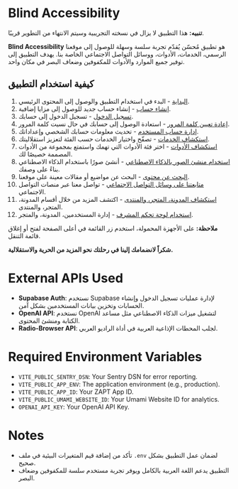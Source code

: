 # Blind Accessibility

**تنبيه:** هذا التطبيق لا يزال في نسخته التجريبية وسيتم الانتهاء من التطوير قريبًا.

**Blind Accessibility** هو تطبيق مُحسّن يُقدّم تجربة سلسة وسهلة للوصول إلى موقعنا الرسمي، الخدمات، الأدوات، ووسائل التواصل الاجتماعي الخاصة بنا. يهدف التطبيق إلى توفير جميع الموارد والأدوات للمكفوفين وضعاف البصر في مكان واحد.

## كيفية استخدام التطبيق

1. [البداية](docs/journeys/getting-started.md) - البدء في استخدام التطبيق والوصول إلى المحتوى الرئيسي.
2. [إنشاء حساب](docs/journeys/signup.md) - إنشاء حساب جديد للوصول إلى مزايا إضافية.
3. [تسجيل الدخول](docs/journeys/login.md) - تسجيل الدخول إلى حسابك.
4. [إعادة تعيين كلمة المرور](docs/journeys/reset-password.md) - استعادة الوصول إلى حسابك في حال نسيت كلمة المرور.
5. [إدارة حساب المستخدم](docs/journeys/manage-account.md) - تحديث معلومات حسابك الشخصي وإعداداتك.
6. [استكشاف الخدمات](docs/journeys/explore-services.md) - تصفّح واختيار الخدمات حسب الفئة لتعزيز استقلاليتك.
7. [استكشاف الأدوات](docs/journeys/explore-tools.md) - اختر فئة الأدوات التي تهمك واستمتع بمجموعة من الأدوات المصممة خصيصًا لك.
8. [استخدام منشئ الصور بالذكاء الاصطناعي](docs/journeys/use-ai-image-generator.md) - أنشئ صورًا باستخدام الذكاء الاصطناعي بناءً على وصفك.
9. [البحث عن محتوى](docs/journeys/search-content.md) - البحث عن مواضيع أو مقالات معينة على موقعنا.
10. [متابعتنا على وسائل التواصل الاجتماعي](docs/journeys/follow-social-media.md) - تواصل معنا عبر منصات التواصل الاجتماعي.
11. [استكشاف المدونة، المتجر، والمنتدى](docs/journeys/explore-blog-store-forum.md) - اكتشف المزيد من خلال أقسام المدونة، المتجر، والمنتدى.
12. [استخدام لوحة تحكم المشرف](docs/journeys/admin-dashboard.md) - إدارة المستخدمين، المدونة، والمتجر.

**ملاحظة:** على الأجهزة المحمولة، استخدم زر القائمة في أعلى الصفحة لفتح أو إغلاق قائمة التنقل.

**شكراً لانضمامك إلينا في رحلتك نحو المزيد من الحرية والاستقلالية.**

# External APIs Used

- **Supabase Auth**: نستخدم Supabase لإدارة عمليات تسجيل الدخول وإنشاء الحسابات وتخزين بيانات المستخدمين بشكل آمن.
- **OpenAI API**: نستخدم OpenAI لتشغيل ميزات الذكاء الاصطناعي مثل مساعد الكتابة ومنشئ المحتوى.
- **Radio-Browser API**: لجلب المحطات الإذاعية العربية في أداة الراديو العربي.

# Required Environment Variables

- `VITE_PUBLIC_SENTRY_DSN`: Your Sentry DSN for error reporting.
- `VITE_PUBLIC_APP_ENV`: The application environment (e.g., production).
- `VITE_PUBLIC_APP_ID`: Your ZAPT App ID.
- `VITE_PUBLIC_UMAMI_WEBSITE_ID`: Your Umami Website ID for analytics.
- `OPENAI_API_KEY`: Your OpenAI API Key.

# Notes

- تأكد من إضافة قيم المتغيرات البيئية في ملف `.env` لضمان عمل التطبيق بشكل صحيح.
- التطبيق يدعم اللغة العربية بالكامل ويوفر تجربة مستخدم سلسة للمكفوفين وضعاف البصر.
